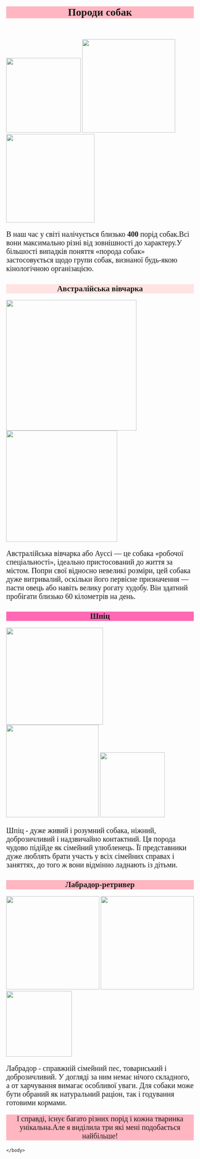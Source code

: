 <html>
    <title>Породи собак</title>
    <body style="font-family: sans serif">
        <header style="background-color:#FFB6C1;">
            <h1 style="text-align:center;">Породи собак</h1>
        </header>
          <main>
         <img src="https://www.purina.ua/sites/default/files/styles/nppe_breed_selector_500/public/2021-02/BREED%20Hero_0005_australian_shepherd_dog_0.jpg?itok=zc1yYpsb" width="200px"/>
         <img src="https://aimgs.tribun.com.ua/images/794/2/ae63678876f5b95d8bca9e43be071be0_7942.webp" width="250px"/>
         <img src="https://mops.ua/assets/images/statiya/12-best-hunting-dog-breeds-labrador-retriever.jpeg" width="237px"/>
            <p style="font-size:20px">В наш час у світі налічується близько <b>400</b> порід собак.Всі вони максимально різні від зовнішності до характеру.У більшості випадків поняття «порода собак» застосовується щодо групи собак, визнаної будь-якою кінологічною організацією.</p>
             <h2 style="background-color:#FFE4E1; text-align:center;">Австралійська вівчарка</h2>
           <img src="https://www.purina.ua/sites/default/files/styles/ttt_image_510/public/2021-01/Australian%20Shepherd%20Dog1.jpg?itok=F3xHE2Nk"  width="350px"/>
          <img src="https://www.futterhaus.de/fileadmin/_processed_/d/c/csm_Australian_Shepherd1_152c13829a.jpg"  width="298px"/>
          <p style="font-size:20px">Австралійська вівчарка або Ауссі — це собака «робочої спеціальності», ідеально пристосований до життя за містом. Попри свої відносно невеликі розміри, цей собака дуже витривалий, оскільки його первісне призначення — пасти овець або навіть велику рогату худобу. Він здатний пробігати близько 60 кілометрів на день.</p>
          <h2 style="background-color:#FF69B4; text-align:center;">Шпіц</h2>
         <img src="https://zoomapa.ua/content/uploads/images/100338858_1198x798.jpg"  width="260px"/>
         <img src="https://content.e-zoo.com.ua/img/uploads/blog/2024/stattya_374%20(1).jpg"  width="248px"/>
         <img src="https://www.purina.ua/sites/default/files/styles/ttt_image_510/public/2024-01/    sitesdefaultfilesstylessquare_medium_440x440public2022-07Pomeranian2.jpg?itok=aIsYeMc9"  width="174px"/>
         <p style="font-size:20px">Шпіц - дуже живий і розумний собака, ніжний, доброзичливий і надзвичайно контактний. Ця порода чудово підійде як сімейний улюбленець. Її представники дуже люблять брати участь у всіх сімейних справах і заняттях, до того ж вони відмінно ладнають із дітьми.</p>
          <h2 style="background-color:#FFB6C1; text-align:center;">Лабрадор-ретривер</h2>
          <img src="https://aboutdogs.com.ua/wp-content/uploads/2023/12/portrait-cute-labrador-sitting-grass-1-1024x683.jpg" width="250px"/>
         <img src="https://www.petshop.ru/upload/medialibrary/074/074e255644e298bcd007b824469260b4.jpg" width="250px"/>
         <img src="https://cdn.riastatic.com/docs/general/comparison/142072356/14207235619/1420723561917/1420723561917.png" width="176px"/>
         <p style="font-size:20px">Лабрадор - справжній сімейний пес, товариський і доброзичливий. У догляді за ним немає нічого складного, а от харчування вимагає особливої уваги. Для собаки може бути обраний як натуральний раціон, так і годування готовими кормами.</p>
        <footer>
        <p style="font-size:20px;background-color:#FFB6C1; text-align:center">І справді, існує багато різних порід і кожна тваринка унікальна.Але я виділила три які мені подобається найбільше!</p>
        </footer>
         </main>

    </body>
</html>

